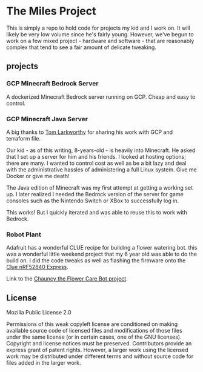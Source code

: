 # The Miles Project
This is simply a repo to hold code for projects my kid and I work on. It will
likely be very low volume since he's fairly young. However, we've begun to work
on a few mixed project - hardware and software - that are reasonably complex
that tend to see a fair amount of delicate tweaking.

## projects

### GCP Minecraft Bedrock Server
A dockerized Minecraft Bedrock server running on GCP. Cheap and easy to control.

### GCP Minecraft Java Server
A big thanks to [Tom Larkworthy](https://futurice.com/blog/friends-and-family-minecraft-server-terraform-recipe) for sharing his work with GCP and terraform file.

Our kid - as of this writing, 8-years-old - is heavily into Minecraft. He asked that I set up a server for
him and his friends. I looked at hosting options; there are many. I wanted to control cost as well as be a
bit lazy and deal with the administrative hassles of administering a full Linux system. Give me Docker or
give me death!

The Java edition of Minecraft was my first attempt at getting a working set up. I later realized I needed
the Bedrock version of the server for game consoles such as the Nintendo Switch or XBox to successfully 
log in.

This works! But I quickly iterated and was able to reuse this to work with Bedrock.

### Robot Plant

Adafruit has a wonderful CLUE recipe for building a flower watering bot. this
was a wonderful little weekend project that my 6 year old was able to do the
build on. I did the code tweaks as well as flashing the firmware onto the
[Clue nRF52840 Express](https://www.adafruit.com/product/4500).

Link to the [Chauncy the Flower Care Bot project](https://learn.adafruit.com/chauncey-flower-watering-bot-clue/overview).

## License

Mozilla Public License 2.0

Permissions of this weak copyleft license are conditioned on making available source code of licensed files and modifications of those files under the same license (or in certain cases, one of the GNU licenses). Copyright and license notices must be preserved. Contributors provide an express grant of patent rights. However, a larger work using the licensed work may be distributed under different terms and without source code for files added in the larger work.
